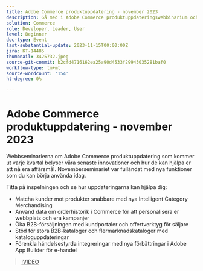 ```yaml
---
title: Adobe Commerce produktuppdatering - november 2023
description: Gå med i Adobe Commerce produktuppdateringswebbinarium och lär dig hur vi omvandlar plattformen med många nya och spännande funktioner! Vi kommer att visa upp de senaste innovationerna inom e-handeln och hur de hjälper er att öka försäljningen, effektivisera utvecklingen och förbättra resultatet.
solution: Commerce
role: Developer, Leader, User
level: Beginner
doc-type: Event
last-substantial-update: 2023-11-15T00:00:00Z
jira: KT-14485
thumbnail: 3425732.jpeg
source-git-commit: b2cfd4716162ea25a90d4533f29943035281baf0
workflow-type: tm+mt
source-wordcount: '154'
ht-degree: 0%

---
```


# Adobe Commerce produktuppdatering - november 2023

Webbseminarierna om Adobe Commerce produktuppdatering som kommer ut varje kvartal belyser våra senaste innovationer och hur de kan hjälpa er att nå era affärsmål. Novemberseminariet var fulländat med nya funktioner som du kan börja använda idag.

Titta på inspelningen och se hur uppdateringarna kan hjälpa dig:

* Matcha kunder mot produkter snabbare med nya Intelligent Category Merchandising
* Använd data om orderhistorik i Commerce för att personalisera er webbplats och era kampanjer
* Öka B2B-försäljningen med kundportaler och offertverktyg för säljare
* Stöd för stora B2B-kataloger och flermarknadskataloger med kataloguppdateringar
* Förenkla händelsestyrda integreringar med nya förbättringar i Adobe App Builder för e-handel

>[!VIDEO](https://video.tv.adobe.com/v/3425732/?learn=on)